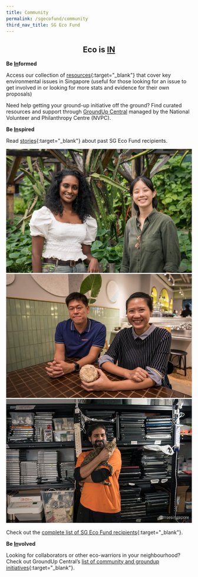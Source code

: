 ```yaml
---
title: Community
permalink: /sgecofund/community
third_nav_title: SG Eco Fund
---
```


 <center><h2>Eco is <b><u>IN</u></b></h2></center>

<b>Be <u>In</u>formed</b>

Access our collection of [resources](/resources/){:target="_blank"} that cover key environmental issues in Singapore (useful for those looking for an issue to get involved in or looking for more stats and evidence for their own proposals)

Need help getting your ground-up initiative off the ground? Find curated resources and support through <a href="https://www.groundupcentral.sg" target="_blank">GroundUp Central</a> managed by the National Volunteer and Philanthropy Centre (NVPC).

<!--View the [slides](/resources/SG-Eco-Fund-workshop-slides.pdf){:target="_blank"} presented at our workshop.

View the [list of projects](/resources/awarded-projects.pdf){:target="_blank"} that were awarded in the first grant call back in May 2021.

Watch this recording of the SG Eco Fund Workshop to learn tips on crafting a good proposal:

<iframe title="SG Eco Fund Workshop" width="560" height="315" src="https://www.youtube.com/embed/ld5pez-3b2g" title="YouTube video player" frameborder="0" allow="accelerometer; clipboard-write; encrypted-media; gyroscope; picture-in-picture" allowfullscreen></iframe>

View the SG Eco Fund [Press Release]() -->

<b>Be <u>In</u>spired</b>

Read [stories](https://medium.com/greenplan/tagged/sg-eco-fund){:target="_blank"} about past SG Eco Fund recipients.

<img src="/files/sgecofund/sgeco-community-seed-bank.jpeg"><br>
<img src="/files/sgecofund/sgeco-mykilio.jpeg"><br>
<img src="/files/sgecofund/sgeco-engineering-good.jpg">

Check out the [complete list of SG Eco Fund recipients](/files/sgecofund/SGEF-GC1-and-GC2-awarded-projects-12.4.2022.pdf){:target="_blank"}.

<b>Be <u>In</u>volved</b>
 
Looking for collaborators or other eco-warriors in your neighbourhood? Check out GroundUp Central’s [list of community and groundup initiatives](https://www.groundupcentral.sg/collaborate){:target="_blank"}.
 
<!--

Stories of grantees to inspire potential applicants

People – stories of people behind the projects

Project – stories about the progress made by grantees

Potential grantee features as of now:

Engineering Good

Farmily

Rachel Lee

**Be Involved**

A platform where interested parties can indicate their interest and be matched with other potential applicants or existing grantees in our network

Want to become an Eco-Warrior and join the ranks of growing community of do-gooders? Join our mailing list by filling up this form to get updates on events and find opportunities to collaborate with other like-minded individuals: \&lt;FORM LINK\&gt; -->
